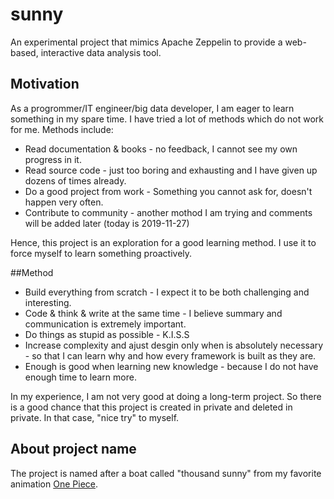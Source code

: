 # sunny
An experimental project that mimics Apache Zeppelin to provide a web-based, interactive data analysis  tool.

## Motivation

As a progrommer/IT engineer/big data developer, I am eager to learn something in my spare time. I have tried a lot of methods which do not work for me. Methods include:

* Read documentation & books - no feedback, I cannot see my own progress in it.
* Read source code - just too boring and exhausting and I have given up dozens of times already. 
* Do a good project from work - Something you cannot ask for, doesn't happen very often.
* Contribute to community - another mothod I am trying and comments will be added later (today is 2019-11-27)

Hence, this project is an exploration for a good learning method. I use it to force myself to learn something proactively.

##Method

* Build everything from scratch - I expect it to be both challenging and interesting.
* Code & think & write at the same time - I believe summary and communication is extremely important.
* Do things as stupid as possible - K.I.S.S
* Increase complexity and ajust desgin only when is absolutely necessary - so that I can learn why and how every framework is built as they are.
* Enough is good when learning new knowledge - because I do not have enough time to learn more.

In my experience, I am not very good at doing a long-term project. So there is a good chance that this project is created in private and deleted in private. In that case, "nice try" to myself.

## About project name

The project is named after a boat called "thousand sunny" from my favorite animation [One Piece](https://zh.wikipedia.org/wiki/ONE_PIECE).
